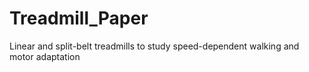 # Treadmill_Paper
Linear and split-belt treadmills to study speed-dependent walking and motor adaptation 
